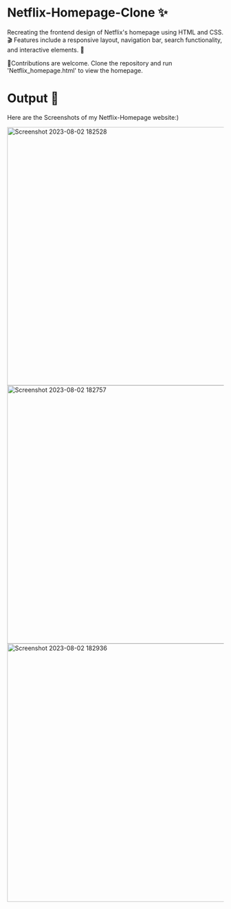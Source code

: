 # Netflix-Homepage-Clone ✨
Recreating the frontend design of Netflix's homepage using HTML and CSS. 🎬
Features include a responsive layout, navigation bar, search functionality, and interactive elements. 🍿

 🌟Contributions are welcome. Clone the repository and run 'Netflix_homepage.html' to view the homepage.

# Output 🎥
Here are the Screenshots of my Netflix-Homepage website:)

<img width="600" alt="Screenshot 2023-08-02 182528" src="https://github.com/snow369/Netflix-Homepage-Clone/assets/115411589/ae29f51a-410c-4015-97d2-7b32640a1b23">

<img width="600" alt="Screenshot 2023-08-02 182757" src="https://github.com/snow369/Netflix-Homepage-Clone/assets/115411589/4c185a40-71c4-43ad-a468-378edcefaa46">

<img width="600" alt="Screenshot 2023-08-02 182936" src="https://github.com/snow369/Netflix-Homepage-Clone/assets/115411589/9d6c8077-ced3-439d-9016-a367771c83e6">
